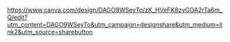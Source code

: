 https://www.canva.com/design/DAGO9WSeyTo/zK_HVeFK8zyGOA2rTa6m_Q/edit?utm_content=DAGO9WSeyTo&utm_campaign=designshare&utm_medium=link2&utm_source=sharebutton
